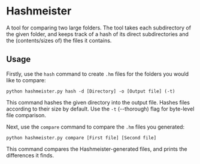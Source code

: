 # Hashmeister

A tool for comparing two large folders. The tool takes each subdirectory of the given folder, and keeps track of a hash of its direct subdirectories and the (contents/sizes of) the files it contains.

## Usage
Firstly, use the `hash` command to create `.hm` files for the folders you would like to compare:

`python hashmeister.py hash -d [Directory] -o [Output file] (-t)`  

This command hashes the given directory into the output file. Hashes files according to their size by default. Use the `-t` (--thorough) flag for byte-level file comparison.

Next, use the `compare` command to compare the `.hm` files you generated:

`python hashmeister.py compare [First file] [Second file]`

This command compares the Hashmeister-generated files, and prints the differences it finds.
